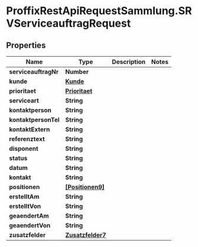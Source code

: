 # ProffixRestApiRequestSammlung.SRVServiceauftragRequest

## Properties
Name | Type | Description | Notes
------------ | ------------- | ------------- | -------------
**serviceauftragNr** | **Number** |  | 
**kunde** | [**Kunde**](Kunde.md) |  | 
**prioritaet** | [**Prioritaet**](Prioritaet.md) |  | 
**serviceart** | **String** |  | 
**kontaktperson** | **String** |  | 
**kontaktpersonTel** | **String** |  | 
**kontaktExtern** | **String** |  | 
**referenztext** | **String** |  | 
**disponent** | **String** |  | 
**status** | **String** |  | 
**datum** | **String** |  | 
**kontakt** | **String** |  | 
**positionen** | [**[Positionen9]**](Positionen9.md) |  | 
**erstelltAm** | **String** |  | 
**erstelltVon** | **String** |  | 
**geaendertAm** | **String** |  | 
**geaendertVon** | **String** |  | 
**zusatzfelder** | [**Zusatzfelder7**](Zusatzfelder7.md) |  | 


